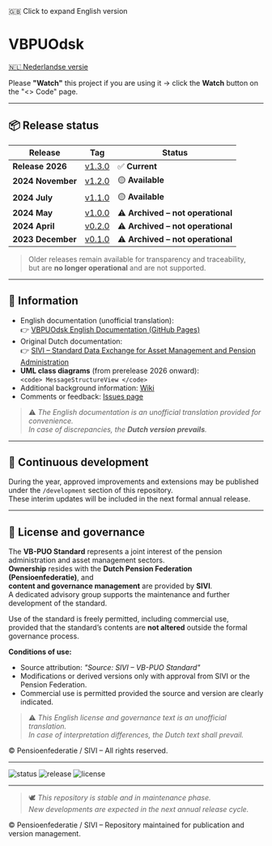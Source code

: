 <summary>🇬🇧 Click to expand English version</summary>

# VBPUOdsk

[🇳🇱 Nederlandse versie](README.md)

Please **"Watch"** this project if you are using it → click the **Watch** button on the "<> Code" page.

---

## 📦 Release status

| Release | Tag | Status |
|----------|-----|--------|
| **Release 2026** | [v1.3.0](https://github.com/dma61/VBPUOdsk/releases/tag/v1.3.0) | ✅ **Current** |
| **2024 November** | [v1.2.0](https://github.com/dma61/VBPUOdsk/releases/tag/v1.2.0) | 🟡 **Available** |
| **2024 July** | [v1.1.0](https://github.com/dma61/VBPUOdsk/releases/tag/v1.1.0) | 🟡 **Available** |
| **2024 May** | [v1.0.0](https://github.com/dma61/VBPUOdsk/releases/tag/v1.0.0) | ⚠️ **Archived – not operational** |
| **2024 April** | [v0.2.0](https://github.com/dma61/VBPUOdsk/releases/tag/v0.2.0) | ⚠️ **Archived – not operational** |
| **2023 December** | [v0.1.0](https://github.com/dma61/VBPUOdsk/releases/tag/v0.1.0) | ⚠️ **Archived – not operational** |

> Older releases remain available for transparency and traceability,  
> but are **no longer operational** and are not supported.

---

## 📘 Information

- English documentation (unofficial translation):  
  👉 [VBPUOdsk English Documentation (GitHub Pages)](https://dma61.github.io/VBPUOdsk-docs/)
- Original Dutch documentation:  
  👉 [SIVI – Standard Data Exchange for Asset Management and Pension Administration](https://www.sivi.org/pensioen/standaard-data-uitwisseling-vermogensbeheer-en-pensioenuitvoering)
- **UML class diagrams** (from prerelease 2026 onward):  
  `<code> MessageStructureView </code>`
- Additional background information: [Wiki](https://github.com/dma61/VBPUOdsk/wiki)
- Comments or feedback: [Issues page](https://github.com/dma61/VBPUOdsk/issues)

> ⚠️ *The English documentation is an unofficial translation provided for convenience.  
> In case of discrepancies, the **Dutch version prevails**.*

---

## 🔄 Continuous development

During the year, approved improvements and extensions may be published  
under the `/development` section of this repository.  
These interim updates will be included in the next formal annual release.

---

## 📜 License and governance

The **VB-PUO Standard** represents a joint interest of the pension administration and asset management sectors.  
**Ownership** resides with the **Dutch Pension Federation (Pensioenfederatie)**, and  
**content and governance management** are provided by **SIVI**.  
A dedicated advisory group supports the maintenance and further development of the standard.

Use of the standard is freely permitted, including commercial use,  
provided that the standard’s contents are **not altered** outside the formal governance process.

**Conditions of use:**
- Source attribution: *"Source: SIVI – VB-PUO Standard"*
- Modifications or derived versions only with approval from SIVI or the Pension Federation.
- Commercial use is permitted provided the source and version are clearly indicated.

> ⚠️ *This English license and governance text is an unofficial translation.  
> In case of interpretation differences, the Dutch text shall prevail.*

© Pensioenfederatie / SIVI – All rights reserved.

---

![status](https://img.shields.io/badge/status-current-success)
![release](https://img.shields.io/badge/latest_release-2026-blue)
![license](https://img.shields.io/badge/license-SIVI_Governance-blue)

---

> 🕊️ *This repository is stable and in maintenance phase.  
> New developments are expected in the next annual release cycle.*

© Pensioenfederatie / SIVI – Repository maintained for publication and version management.
